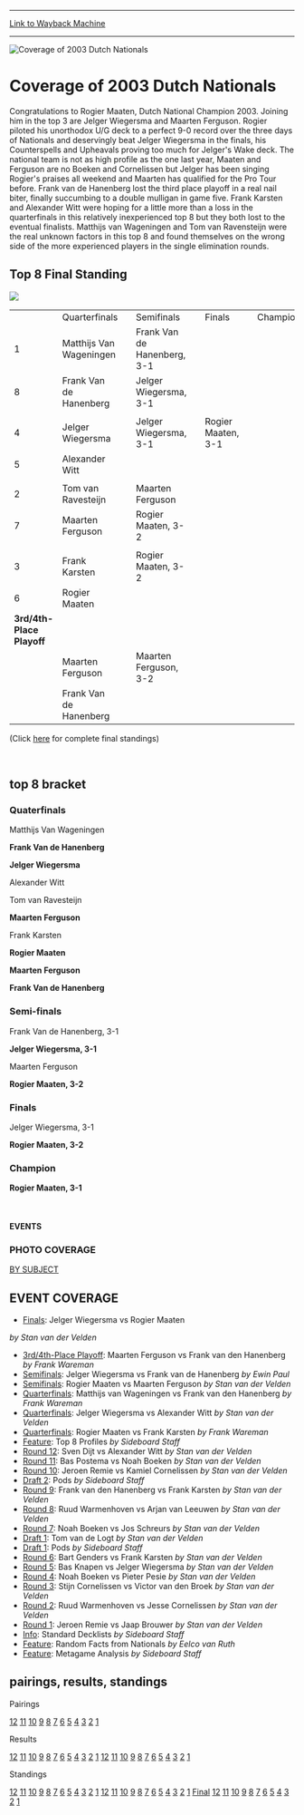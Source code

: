 
---
[Link to Wayback Machine](https://web.archive.org/web/20161101221908/http://magic.wizards.com/en/events/coverage/netnat03)

[_metadata_:description]:- "&#13;"
[_metadata_:generator]:- "Drupal 7 (http://drupal.org)"
[_metadata_:node]:- "595271"
[_metadata_:source]:- "div-block-system-main"
[_metadata_:title]:- "Coverage of 2003 Dutch Nationals"
[_metadata_:wayback_capture_timestamp]:- "2016-11-01 22:19:08"
[_metadata_:wayback_raw_url]:- "https://web.archive.org/web/20161101221908id_/http://magic.wizards.com/en/events/coverage/netnat03"
[_metadata_:wayback_url]:- "http://magic.wizards.com/en/events/coverage/netnat03"
---







![Coverage of 2003 Dutch Nationals](https://media.magic.wizards.com/images/banner/large_1_4.jpg)





Coverage of 2003 Dutch Nationals
================================












Congratulations to Rogier Maaten, Dutch National Champion 2003. Joining him in the top 3 are Jelger Wiegersma and Maarten Ferguson. Rogier piloted his unorthodox U/G deck to a perfect 9-0 record over the three days of Nationals and deservingly beat Jelger Wiegersma in the finals, his Counterspells and Upheavals proving too much for Jelger's Wake deck. The national team is not as high profile as the one last year, Maaten and Ferguson are no Boeken and Cornelissen but Jelger has been singing Rogier's praises all weekend and Maarten has qualified for the Pro Tour before. Frank van de Hanenberg lost the third place playoff in a real nail biter, finally succumbing to a double mulligan in game five. Frank Karsten and Alexander Witt were hoping for a little more than a loss in the quarterfinals in this relatively inexperienced top 8 but they both lost to the eventual finalists. Matthijs van Wageningen and Tom van Ravensteijn were the real unknown factors in this top 8 and found themselves on the wrong side of the more experienced players in the single elimination rounds.  




Top 8 Final Standing
--------------------


![](https://media.magic.wizards.com/image_legacy_migration/sideboard/images/dutchnat03/a917.jpg)


|  |  |  |  |  |  |  |  |  |
| --- | --- | --- | --- | --- | --- | --- | --- | --- |
|  | Quarterfinals |  | Semifinals |  | Finals |  | Champion |
| 1 | Matthijs Van Wageningen |  | Frank Van de Hanenberg, 3-1 |  |  |  |  |
| 8 | Frank Van de Hanenberg |  | Jelger Wiegersma, 3-1 |
|  |  |  |  |
| 4 | Jelger Wiegersma |  | Jelger Wiegersma, 3-1 |  | Rogier Maaten, 3-1 |
| 5 | Alexander Witt |  |  |
|  |  |  |  |
| 2 | Tom van Ravesteijn |  | Maarten Ferguson |
| 7 | Maarten Ferguson |  | Rogier Maaten, 3-2 |
|  |  |  |  |
| 3 | Frank Karsten |  | Rogier Maaten, 3-2 |
| 6 | Rogier Maaten |  |  |
| **3rd/4th-Place Playoff** |
|  | Maarten Ferguson |  | Maarten Ferguson, 3-2 |
|  | Frank Van de Hanenberg |


(Click [here](/en/articles/archive/event-coverage/final-standings-2003-04-27) for complete final standings)


 

top 8 bracket
-------------





### Quaterfinals





Matthijs Van Wageningen




**Frank Van de Hanenberg**






**Jelger Wiegersma**




Alexander Witt






Tom van Ravesteijn




**Maarten Ferguson**






Frank Karsten




**Rogier Maaten**






**Maarten Ferguson**




**Frank Van de Hanenberg**







### Semi-finals





Frank Van de Hanenberg, 3-1




**Jelger Wiegersma, 3-1**






Maarten Ferguson




**Rogier Maaten, 3-2**







### Finals





Jelger Wiegersma, 3-1




**Rogier Maaten, 3-2**







### Champion





**Rogier Maaten, 3-1**








 







#### EVENTS


### PHOTO COVERAGE


[BY SUBJECT](/en/articles/archive/event-coverage/2003-dutch-nationals-photo-coverage-2003-04-27)









EVENT COVERAGE
--------------



* [Finals](/en/articles/archive/event-coverage/finals-jelger-wiegersma-vs-rogier-maaten-2003-04-27): Jelger Wiegersma vs Rogier Maaten

 *by Stan van der Velden*
* [3rd/4th-Place Playoff](/en/articles/archive/event-coverage/3rd4th-place-playoff-maarten-ferguson-vs-frank-van-den-hanenberg): Maarten Ferguson vs Frank van den Hanenberg
 *by Frank Wareman*
* [Semifinals](/en/articles/archive/event-coverage/semifinals-jelger-wiegersma-vs-frank-van-de-hanenberg-2003-04-27): Jelger Wiegersma vs Frank van de Hanenberg
 *by Ewin Paul*
* [Semifinals](/en/articles/archive/event-coverage/semifinals-rogier-maaten-vs-maarten-ferguson-2003-04-27): Rogier Maaten vs Maarten Ferguson
 *by Stan van der Velden*
* [Quarterfinals](/en/articles/archive/event-coverage/quarterfinals-matthijs-van-wageningen-vs-frank-van-den-hanenberg): Matthijs van Wageningen vs Frank van den Hanenberg
 *by Frank Wareman*
* [Quarterfinals](/en/articles/archive/event-coverage/quarterfinals-jelger-wiegersma-vs-alexander-witt-2003-04-27): Jelger Wiegersma vs Alexander Witt
 *by Stan van der Velden*
* [Quarterfinals](/en/articles/archive/event-coverage/quarterfinals-rogier-maaten-vs-frank-karsten-2003-04-27): Rogier Maaten vs Frank Karsten
 *by Frank Wareman*
* [Feature](/en/articles/archive/event-coverage/top-8-profiles-2003-04-27): Top 8 Profiles
 *by Sideboard Staff*
* [Round 12](/en/articles/archive/event-coverage/round-12-sven-dijt-vs-alexander-witt-2003-04-27): Sven Dijt vs Alexander Witt
 *by Stan van der Velden*
* [Round 11](/en/articles/archive/event-coverage/round-11-bas-postema-vs-noah-boeken-2003-04-27): Bas Postema vs Noah Boeken
 *by Stan van der Velden*
* [Round 10](/en/articles/archive/event-coverage/round-10-jeroen-remie-vs-kamiel-cornelissen-2003-04-27): Jeroen Remie vs Kamiel Cornelissen
 *by Stan van der Velden*
* [Draft 2](/en/articles/archive/event-coverage/draft-2-pods-2003-04-27): Pods
 *by Sideboard Staff*
* [Round 9](/en/articles/archive/event-coverage/round-9-frank-van-den-hanenberg-vs-frank-karsten-2003-04-27): Frank van den Hanenberg vs Frank Karsten
 *by Stan van der Velden*
* [Round 8](/en/articles/archive/event-coverage/round-8-ruud-warmenhoven-vs-arjan-van-leeuwen-2003-04-27): Ruud Warmenhoven vs Arjan van Leeuwen
 *by Stan van der Velden*
* [Round 7](/en/articles/archive/event-coverage/round-7-noah-boeken-vs-jos-schreurs-2003-04-27): Noah Boeken vs Jos Schreurs
 *by Stan van der Velden*
* [Draft 1](/en/articles/archive/event-coverage/draft-1-table-1-tom-van-de-logt-2003-04-27): Tom van de Logt
 *by Stan van der Velden*
* [Draft 1](/en/articles/archive/event-coverage/draft-1-pods-2003-04-27): Pods
 *by Sideboard Staff*
* [Round 6](/en/articles/archive/event-coverage/round-6-bart-genders-vs-frank-karsten-2003-04-27): Bart Genders vs Frank Karsten
 *by Stan van der Velden*
* [Round 5](/en/articles/archive/event-coverage/round-5-bas-knapen-vs-jelger-wiegersma-2003-04-27): Bas Knapen vs Jelger Wiegersma
 *by Stan van der Velden*
* [Round 4](/en/articles/archive/event-coverage/round-4-noah-boeken-vs-pieter-pesie-2003-04-27): Noah Boeken vs Pieter Pesie
 *by Stan van der Velden*
* [Round 3](/en/articles/archive/event-coverage/round-3-stijn-cornelissen-vs-victor-van-den-broek-2003-04-27): Stijn Cornelissen vs Victor van den Broek
 *by Stan van der Velden*
* [Round 2](/en/articles/archive/event-coverage/round-2-ruud-warmenhoven-vs-jesse-cornelissen-2003-04-27): Ruud Warmenhoven vs Jesse Cornelissen
 *by Stan van der Velden*
* [Round 1](/en/articles/archive/event-coverage/round-1-jeroen-remie-vs-jaap-brouwer-2003-04-27): Jeroen Remie vs Jaap Brouwer
 *by Stan van der Velden*
* [Info](/en/node/594946): Standard Decklists
 *by Sideboard Staff*
* [Feature](/en/articles/archive/event-coverage/random-facts-nationals-2003-04-27): Random Facts from Nationals
 *by Eelco van Ruth*
* [Feature](/en/articles/archive/event-coverage/metagame-analysis-2003-04-27): Metagame Analysis
 *by Sideboard Staff*



pairings, results, standings
----------------------------





Pairings


[12](/en/articles/archive/event-coverage/round-12-pairings-2003-04-27) [11](/en/articles/archive/event-coverage/round-11-pairings-2003-04-27) [10](/en/articles/archive/event-coverage/round-10-pairings-2003-04-27) [9](/en/articles/archive/event-coverage/round-9-pairings-2003-04-27) [8](/en/articles/archive/event-coverage/round-8-pairings-2003-04-27) [7](/en/articles/archive/event-coverage/round-7-pairings-2003-04-27) [6](/en/articles/archive/event-coverage/round-6-pairings-2003-04-27) [5](/en/articles/archive/event-coverage/round-5-pairings-2003-04-27) [4](/en/articles/archive/event-coverage/round-4-pairings-2003-04-27) [3](/en/articles/archive/event-coverage/round-3-pairings-2003-04-27) [2](/en/articles/archive/event-coverage/round-2-pairings-2003-04-27) [1](/en/articles/archive/event-coverage/round-1-pairings-2003-04-27)




Results


[12](/en/articles/archive/event-coverage/round-12-pairings-2003-04-27) [11](/en/articles/archive/event-coverage/round-11-pairings-2003-04-27) [10](/en/articles/archive/event-coverage/round-10-pairings-2003-04-27) [9](/en/articles/archive/event-coverage/round-9-pairings-2003-04-27) [8](/en/articles/archive/event-coverage/round-8-pairings-2003-04-27) [7](/en/articles/archive/event-coverage/round-7-pairings-2003-04-27) [6](/en/articles/archive/event-coverage/round-6-pairings-2003-04-27) [5](/en/articles/archive/event-coverage/round-5-pairings-2003-04-27) [4](/en/articles/archive/event-coverage/round-4-pairings-2003-04-27) [3](/en/articles/archive/event-coverage/round-3-pairings-2003-04-27) [2](/en/articles/archive/event-coverage/round-2-pairings-2003-04-27) [1](/en/articles/archive/event-coverage/round-1-pairings-2003-04-27) [12](/en/articles/archive/event-coverage/round-12-results-2003-04-27) [11](/en/articles/archive/event-coverage/round-11-results-2003-04-27) [10](/en/articles/archive/event-coverage/round-10-results-2003-04-27) [9](/en/articles/archive/event-coverage/round-9-results-2003-04-27) [8](/en/articles/archive/event-coverage/round-8-results-2003-04-27) [7](/en/articles/archive/event-coverage/round-7-results-2003-04-27) [6](/en/articles/archive/event-coverage/round-6-results-2003-04-27) [5](/en/articles/archive/event-coverage/round-5-results-2003-04-27) [4](/en/articles/archive/event-coverage/round-4-results-2003-04-27) [3](/en/articles/archive/event-coverage/round-3-results-2003-04-27) [2](/en/articles/archive/event-coverage/round-2-results-2003-04-27) [1](/en/articles/archive/event-coverage/round-1-results-2003-04-27)




Standings


[12](/en/articles/archive/event-coverage/round-12-pairings-2003-04-27) [11](/en/articles/archive/event-coverage/round-11-pairings-2003-04-27) [10](/en/articles/archive/event-coverage/round-10-pairings-2003-04-27) [9](/en/articles/archive/event-coverage/round-9-pairings-2003-04-27) [8](/en/articles/archive/event-coverage/round-8-pairings-2003-04-27) [7](/en/articles/archive/event-coverage/round-7-pairings-2003-04-27) [6](/en/articles/archive/event-coverage/round-6-pairings-2003-04-27) [5](/en/articles/archive/event-coverage/round-5-pairings-2003-04-27) [4](/en/articles/archive/event-coverage/round-4-pairings-2003-04-27) [3](/en/articles/archive/event-coverage/round-3-pairings-2003-04-27) [2](/en/articles/archive/event-coverage/round-2-pairings-2003-04-27) [1](/en/articles/archive/event-coverage/round-1-pairings-2003-04-27) [12](/en/articles/archive/event-coverage/round-12-results-2003-04-27) [11](/en/articles/archive/event-coverage/round-11-results-2003-04-27) [10](/en/articles/archive/event-coverage/round-10-results-2003-04-27) [9](/en/articles/archive/event-coverage/round-9-results-2003-04-27) [8](/en/articles/archive/event-coverage/round-8-results-2003-04-27) [7](/en/articles/archive/event-coverage/round-7-results-2003-04-27) [6](/en/articles/archive/event-coverage/round-6-results-2003-04-27) [5](/en/articles/archive/event-coverage/round-5-results-2003-04-27) [4](/en/articles/archive/event-coverage/round-4-results-2003-04-27) [3](/en/articles/archive/event-coverage/round-3-results-2003-04-27) [2](/en/articles/archive/event-coverage/round-2-results-2003-04-27) [1](/en/articles/archive/event-coverage/round-1-results-2003-04-27) [Final](/en/articles/archive/event-coverage/final-standings-2003-04-27) [12](/en/articles/archive/event-coverage/round-12-standings-2003-04-27) [11](/en/articles/archive/event-coverage/round-11-standings-2003-04-27) [10](/en/articles/archive/event-coverage/round-10-standings-2003-04-27) [9](/en/articles/archive/event-coverage/round-9-standings-2003-04-27) [8](/en/articles/archive/event-coverage/round-8-standings-2003-04-27) [7](/en/articles/archive/event-coverage/round-7-standings-2003-04-27) [6](/en/articles/archive/event-coverage/round-6-standings-2003-04-27) [5](/en/articles/archive/event-coverage/round-5-standings-2003-04-27) [4](/en/articles/archive/event-coverage/round-4-standings-2003-04-27) [3](/en/articles/archive/event-coverage/round-3-standings-2003-04-27) [2](/en/articles/archive/event-coverage/round-2-standings-2003-04-27) [1](/en/articles/archive/event-coverage/round-1-standings-2003-04-27)





 

